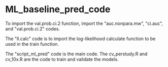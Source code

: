 # ML_baseline_pred_code

To import the val.prob.ci.2 function, import the "auc.nonpara.mw", "ci.auc", and "val.prob.ci.2" codes.

The "ll.calc" code is to import the log-likelihood calculate function to be used in the train function.

The "script_ml_pred" code is the main code. 
The cv_perstudy.R and cv_10x.R are the code to train and validate the models.

 
